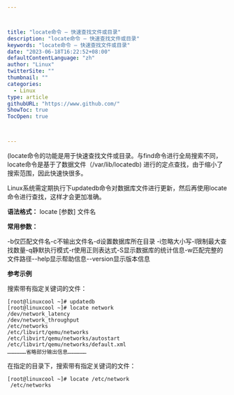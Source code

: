 ```yaml
---



title: "locate命令 – 快速查找文件或目录"
description: "locate命令 – 快速查找文件或目录"
keywords: "locate命令 – 快速查找文件或目录"
date: "2023-06-18T16:22:52+08:00"
defaultContentLanguage: "zh"
author: "Linux"
twitterSite: ""
thumbnail: ""
categories:
  - Linux
type: article
githubURL: "https://www.github.com/"
ShowToc: true
TocOpen: true



---
```


(locate命令的功能是用于快速查找文件或目录。与find命令进行全局搜索不同，locate命令是基于了数据文件（/var/lib/locatedb) 进行的定点查找，由于缩小了搜索范围，因此快速快很多。

Linux系统需定期执行下updatedb命令对数据库文件进行更新，然后再使用locate命令进行查找，这样才会更加准确。

**语法格式：** locate [参数] 文件名

**常用参数：**

-b仅匹配文件名-c不输出文件名-d设置数据库所在目录 -i忽略大小写-l限制最大查找数量-q静默执行模式-r使用正则表达式-S显示数据库的统计信息-w匹配完整的文件路径--help显示帮助信息--version显示版本信息

**参考示例**

搜索带有指定关键词的文件：

```
[root@linuxcool ~]# updatedb
[root@linuxcool ~]# locate network
/dev/network_latency
/dev/network_throughput
/etc/networks
/etc/libvirt/qemu/networks
/etc/libvirt/qemu/networks/autostart
/etc/libvirt/qemu/networks/default.xml
………………省略部分输出信息………………
```

在指定的目录下，搜索带有指定关键词的文件：

```
[root@linuxcool ~]# locate /etc/network
 /etc/networks
```